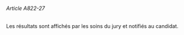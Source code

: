 ###### Article A822-27

Les résultats sont affichés par les soins du jury et notifiés au candidat.

